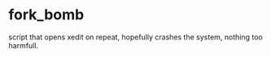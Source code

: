 # fork_bomb
script that opens xedit on repeat, hopefully crashes the system, nothing too harmfull. 
